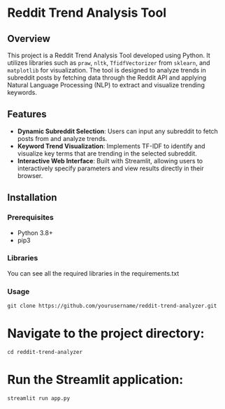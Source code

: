 # Reddit Trend Analysis Tool

## Overview
This project is a Reddit Trend Analysis Tool developed using Python. It utilizes libraries such as `praw`, `nltk`, `TfidfVectorizer` from `sklearn`, and `matplotlib` for visualization. The tool is designed to analyze trends in subreddit posts by fetching data through the Reddit API and applying Natural Language Processing (NLP) to extract and visualize trending keywords.

## Features
- **Dynamic Subreddit Selection**: Users can input any subreddit to fetch posts from and analyze trends.
- **Keyword Trend Visualization**: Implements TF-IDF to identify and visualize key terms that are trending in the selected subreddit.
- **Interactive Web Interface**: Built with Streamlit, allowing users to interactively specify parameters and view results directly in their browser.

## Installation

### Prerequisites
- Python 3.8+
- pip3

### Libraries
You can see all the required libraries in the requirements.txt



### Usage

`git clone https://github.com/yourusername/reddit-trend-analyzer.git`


# Navigate to the project directory:


`cd reddit-trend-analyzer`

 # Run the Streamlit application:

`streamlit run app.py`
